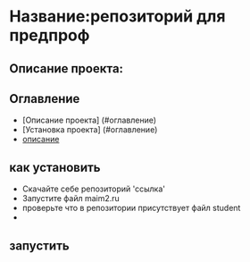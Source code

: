 # Название:репозиторий для предпроф
## Описание проекта:
## Оглавление
 - [Описание проекта] (#оглавление)
 - [Установка проекта] (#оглавление)
 - [описание ](#оглавление)
## как установить
- Скачайте себе репозиторий 'ссылка'
- Запустите файл maim2.ru
- проверьте что в репозитории присутствует файл student
- 

## запустить 


